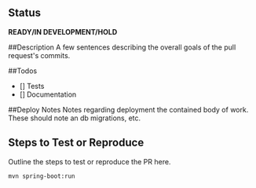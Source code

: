 ## Status
**READY/IN DEVELOPMENT/HOLD**

##Description
A few sentences describing the overall goals of the pull request's commits.

##Todos

- [] Tests
- [] Documentation

##Deploy Notes
Notes regarding deployment the contained body of work. These should note an db migrations, etc.

## Steps to Test or Reproduce
Outline the steps to test or reproduce the PR here.

```sh
mvn spring-boot:run
```